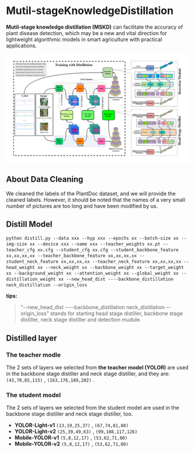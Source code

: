 # Mutil-stageKnowledgeDistillation

**Mutil-stage knowledge distillation (MSKD)** can facilitate the accuracy of plant disease detection, which may be a new and vital direction for lightweight algorithmic models in smart agriculture with practical applications.

![](methodOverview.png)

## About Data Cleaning
We cleaned the labels of the PlantDoc dataset, and we will provide the cleaned labels. 
However, it should be noted that the names of a very small number of pictures are too long and have been modified by us.


## Distill Model

```shell
python distill.py --data xxx --hyp xxx --epochs xx --batch-size xx --img-size xx --device xxx --name xxx --teacher_weights xx.pt --teacher_cfg xx.cfg --student_cfg xx.cfg --student_backbone_feature xx,xx,xx,xx --teacher_backbone_feature xx,xx,xx,xx --student_neck_feature xx,xx,xx,xx --teacher_neck_feature xx,xx,xx,xx --head_weight xx --neck_weight xx --backbone_weight xx --target_weight xx --background_weight xx --attention_weight xx --global_weight xx --distillation_weight xx --new_head_dist ----backbone_distillation neck_distillation --origin_loss
```

**tips:**  
> "--new_head_dist ----backbone_distillation neck_distillation --origin_loss"
 stands for starting head stage distiller, backbone stage distiller, neck stage distiller and  detection mudule.  


## Distilled layer

### The teacher modle
The 2 sets of layers we selected from **the teacher model (YOLOR)** are used in the backbone stage distiller and neck stage distiller, and they are:
`(43,70,85,115)` , `(163,176,189,202)` . 

### The student model

The 2 sets of layers we selected from the student model are used in the backbone stage distiller and neck stage distiller, too. 

- **YOLOR-Light-v1** `(13,19,25,37)` , `(67,74,81,88)`
- **YOLOR-Light-v2** `(25,39,49,63)` , `(99,108,117,126)` 
- **Mobile-YOLOR-v1** `(5,8,12,17)` , `(53,62,71,80)`
- **Mobile-YOLOR-v2** `(5,8,12,17)` , `(53,62,71,80)`
